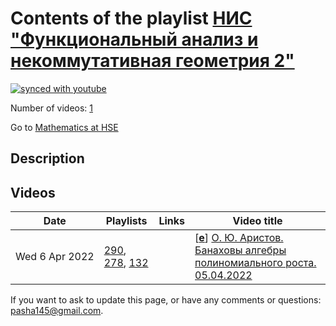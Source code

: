 # Contents of the playlist [НИС "Функциональный анализ и некоммутативная геометрия 2"](https://www.youtube.com/playlist?list=PLq3E5oubNNoBYdIUSZRXjF4bhMkCzNBB1)

[![synced with youtube](https://img.shields.io/github/last-commit/mathphysschool/mathphysschool.github.io/autoupdate1?label=synced%20with%20youtube)](https://github.com/mathphysschool/mathphysschool.github.io/commits/autoupdate1)

Number of videos: [1](#videos)

Go to [Mathematics at HSE](../README.md)

## Description



## Videos

|Date|Playlists|Links|Video title|
|---|---|---|---|
| Wed&nbsp;6&nbsp;Apr&nbsp;2022 | [290](../playlists/290 "НИС &#34;Функциональный анализ и некоммутативная геометрия 2&#34;"), [278](../playlists/278 "Пирковский А.Ю. Семинар &#34;Функциональный анализ и некоммутативная геометрия&#34;"), [132](../playlists/132 "Functional Analysis and Noncommutative Geometry Seminar. A.Pirkovskii") |  | [[**e**](https://studio.youtube.com/video/vn_x4s7KJZI/edit "Edit")] [О. Ю. Аристов. Банаховы алгебры полиномиального роста. 05.04.2022](https://www.youtube.com/watch?v=vn_x4s7KJZI&list=PLq3E5oubNNoBYdIUSZRXjF4bhMkCzNBB1 "Операторы полиномиального роста изучались с начала 60-х. Их основным свойством (и эквивалентным определением) является существование $C^\infty$-функционального исчисления. Мы же обсудим банаховы алгебры над полем действительных чисел такие, что всякий элемент $b$  имеет полиномиальный рост, т.е. норма функции $s\mapsto exp(isb)$ растёт не быстрее многочлена от $&#124;s&#124;$ (где $s$ ---  действительное число). Основные свойства таких алгебр были лишь вскользь затронуты в докладе на семинаре «Алгебры в анализе» 17.09.21 и здесь мы остановимся на них подробнее.&#013;&#013;Будет показано, что для нашего класса алгебр радикал Джекобсона  нильпотентен, а факторалгебра по нему коммутативна, и, в частности, все неприводимые представления одномерны. Среди алгебр, удовлетворяющих этим необходимым условиям,  основными примерами являются алгебры непрерывно дифференцируемых функций  со значениями в треугольных матрицах, а также их подалгебры и факторалгебры, а контрпримером – алгебра Фурье. Мы также обсудим то, насколько велик класс банаховых алгебр полиномиального роста, и связанные с этим задачи.") |


 If you want to ask to update this page, or have any comments or questions: <pasha145@gmail.com>.